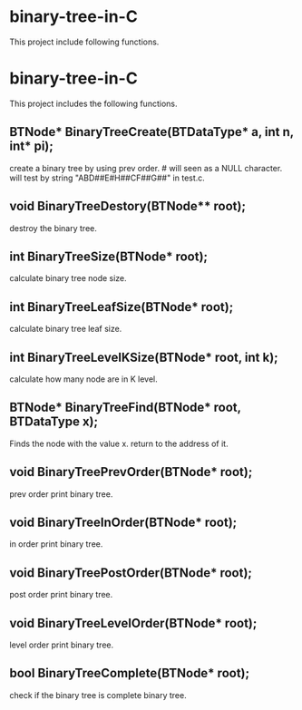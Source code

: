# binary-tree-in-C

This project include following functions. 
# binary-tree-in-C

This project includes the following functions. 


## BTNode* BinaryTreeCreate(BTDataType* a, int n, int* pi);
create a binary tree by using prev order. # will seen as a NULL character. 
will test by string "ABD##E#H##CF##G##" in test.c.

## void BinaryTreeDestory(BTNode** root);
destroy the binary tree.

## int BinaryTreeSize(BTNode* root);
calculate binary tree node size. 

## int BinaryTreeLeafSize(BTNode* root);
calculate binary tree leaf size.
 
## int BinaryTreeLevelKSize(BTNode* root, int k);
calculate how many node are in K level. 

## BTNode* BinaryTreeFind(BTNode* root, BTDataType x);
 Finds the node with the value x. return to the address of it. 

## void BinaryTreePrevOrder(BTNode* root);
prev order print binary tree. 

## void BinaryTreeInOrder(BTNode* root);
in order print binary tree. 

## void BinaryTreePostOrder(BTNode* root);
post order print binary tree. 

## void BinaryTreeLevelOrder(BTNode* root);
level order print binary tree. 

## bool BinaryTreeComplete(BTNode* root);
check if the binary tree is complete binary tree. 
